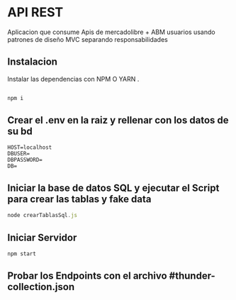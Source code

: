 # API REST

Aplicacion que consume Apis de mercadolibre + ABM usuarios usando patrones de diseño MVC separando responsabilidades

## Instalacion

Instalar las dependencias con NPM O YARN .

```bash

npm i
```

## Crear el .env en la raiz y rellenar con los datos de su bd

```
HOST=localhost
DBUSER=
DBPASSWORD=
DB=
```

## Iniciar la base de datos SQL y ejecutar el Script para crear las tablas y fake data

```Javascript
node crearTablasSql.js

```

## Iniciar Servidor

```Javascript
npm start

```

## Probar los Endpoints con el archivo #thunder-collection.json

